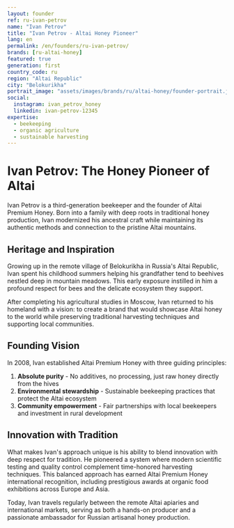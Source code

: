 ```yaml
---
layout: founder
ref: ru-ivan-petrov
name: "Ivan Petrov"
title: "Ivan Petrov - Altai Honey Pioneer"
lang: en
permalink: /en/founders/ru-ivan-petrov/
brands: [ru-altai-honey]
featured: true
generation: first
country_code: ru
region: "Altai Republic"
city: "Belokurikha"
portrait_image: "assets/images/brands/ru/altai-honey/founder-portrait.jpg"
social:
  instagram: ivan_petrov_honey
  linkedin: ivan-petrov-12345
expertise:
  - beekeeping
  - organic agriculture
  - sustainable harvesting
---
```


# Ivan Petrov: The Honey Pioneer of Altai

Ivan Petrov is a third-generation beekeeper and the founder of Altai Premium Honey. Born into a family with deep roots in traditional honey production, Ivan modernized his ancestral craft while maintaining its authentic methods and connection to the pristine Altai mountains.

## Heritage and Inspiration

Growing up in the remote village of Belokurikha in Russia's Altai Republic, Ivan spent his childhood summers helping his grandfather tend to beehives nestled deep in mountain meadows. This early exposure instilled in him a profound respect for bees and the delicate ecosystem they support.

After completing his agricultural studies in Moscow, Ivan returned to his homeland with a vision: to create a brand that would showcase Altai honey to the world while preserving traditional harvesting techniques and supporting local communities.

## Founding Vision

In 2008, Ivan established Altai Premium Honey with three guiding principles:

1. **Absolute purity** - No additives, no processing, just raw honey directly from the hives
2. **Environmental stewardship** - Sustainable beekeeping practices that protect the Altai ecosystem
3. **Community empowerment** - Fair partnerships with local beekeepers and investment in rural development

## Innovation with Tradition

What makes Ivan's approach unique is his ability to blend innovation with deep respect for tradition. He pioneered a system where modern scientific testing and quality control complement time-honored harvesting techniques. This balanced approach has earned Altai Premium Honey international recognition, including prestigious awards at organic food exhibitions across Europe and Asia.

Today, Ivan travels regularly between the remote Altai apiaries and international markets, serving as both a hands-on producer and a passionate ambassador for Russian artisanal honey production.